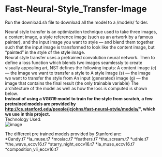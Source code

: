 # Fast-Neural-Style_Transfer-Image

Run the download.sh file to download all the model to a /models/ folder.

Neural style transfer is an optimization technique used to take three images, a content image, a style reference image (such as an artwork by a famous painter), and the input image you want to style — and blend them together such that the input image is transformed to look like the content image, but “painted” in the style of the style image.
<br>
Neural style transfer uses a pretrained convolution neural network. Then to define a loss function which blends two images seamlessly to create visually appealing art, NST defines the following inputs: A content image (c) — the image we want to transfer a style to A style image (s) — the image we want to transfer the style from An input (generated) image (g) — the image that contains the final result (the only trainable variable) The architecture of the model as well as how the loss is computed is shown below.
<br>
<b>Instead of using a VGG19 model to train for the style from scratch, a few pretrained models are provided by http://cs.stanford.edu/people/jcjohns/fast-neural-style/models/", which we use in this project.</b>
  <br>
 Technology Used:
 <br>
 ![image](https://user-images.githubusercontent.com/30387574/83508707-f0a57f80-a4e7-11ea-9792-ce1eabee5d84.png)
<br>

The different pre trained models provided by Stanford are:<br>
*Candy.t7
*la_muse.t7
*mosiac.t7
*feathers.t7
*the_scream.t7
*udnie.t7
*the_wave_eccv16.t7
*starry_night_eccv16.t7
*la_muse_eccv16.t7
*composition_vii_eccv16.t7


